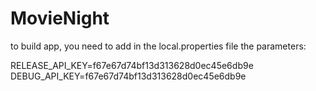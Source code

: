 # MovieNight

to build app, you need to add in the local.properties file the parameters:

RELEASE_API_KEY=f67e67d74bf13d313628d0ec45e6db9e
DEBUG_API_KEY=f67e67d74bf13d313628d0ec45e6db9e
